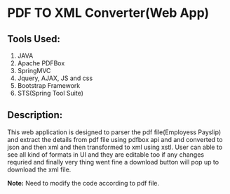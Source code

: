 # **PDF TO XML Converter(Web App)**
## **Tools Used:**
>
 1. JAVA
 2. Apache PDFBox
 3. SpringMVC
 4. Jquery, AJAX, JS and css
 5. Bootstrap Framework
 6. STS(Spring Tool Suite)

## **Description:**
>
This web application is designed to parser the pdf file(Employess Payslip) and extract the details from pdf file using pdfbox api and 
and converted to json and then xml and then transformed to xml using xstl. User can able to see all kind of formats in UI and they are editable too
if any changes requried and finally very thing went fine a download button will pop up to download the xml file.
>
>
**Note:** Need to modify the code according to pdf file. 
